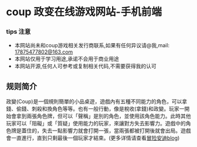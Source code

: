 # coup 政变在线游戏网站-手机前端

### tips 注意
- 本网站尚未和coup游戏相关发行商联系,如果有任何异议请@我,mail: 17875477802@163.com
- 本网站仅用于学习用途,承诺不会用于商业用途
- 本网站开源,任何人可参考或复制相关代码,不需要获得我的认可
  
## 规则简介

政變(Coup)是一個規則簡單的小品桌遊，遊戲內有五種不同能力的角色，可以拿錢、偷錢、刺殺和換角色等等。也有一般行動，像是稅收(拿錢)和政變。玩家一開始會拿到兩張角色牌，但可以「聲稱」是別的角色，並使用該角色能力。此時其他玩家可以「阻礙」或「質疑」使用能力的玩家，來讓對方失去影響力。遊戲中的角色牌是蓋住的，失去一點影響力就會打開一張，當兩張都被打開後就會出局。遊戲會一直進行，直到只剩最後一個玩家才結束。(更多详情请查看[冒险安迪blog](https://andyventure.com/boardgame-coup/))